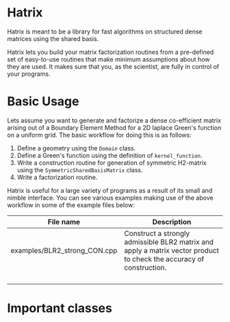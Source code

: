 # Hatrix

Hatrix is meant to be a library for fast algorithms on structured dense matrices using the shared basis.

Hatrix lets you build your matrix factorization routines from a pre-defined set of easy-to-use routines that make minimum assumptions about how they are used. It makes sure that you, as the scientist, are fully in control of your programs.

# Basic Usage

Lets assume you want to generate and factorize a dense co-efficient matrix arising out of a Boundary Element Method for a 2D laplace Green's function on a uniform grid. The basic workflow for doing this is as follows:

1. Define a geometry using the `Domain` class.
2. Define a Green's function using the definition of `kernel_function`.
3. Write a construction routine for generation of symmetric H2-matrix using the `SymmetricSharedBasisMatrix` class.
4. Write a factorization routine.

Hatrix is useful for a large variety of programs as a result of its small and nimble interface. You can see various examples making use of the above workflow in some of the example files below:

| File name                      | Description                                                                                                          |
|--------------------------------|----------------------------------------------------------------------------------------------------------------------|
| examples/BLR2\_strong\_CON.cpp | Construct a strongly admissible BLR2 matrix and apply a matrix vector product to check the accuracy of construction. |
|                                |                                                                                                                      |
|                                |                                                                                                                      |
|                                |                                                                                                                      |
|                                |                                                                                                                      |

# Important classes
